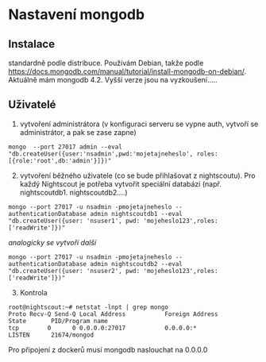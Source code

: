 # Nastavení mongodb

## Instalace ##
standardně podle distribuce. Používám Debian, takže podle https://docs.mongodb.com/manual/tutorial/install-mongodb-on-debian/. Aktuálně mám mongodb 4.2. Vyšší verze jsou na vyzkoušení.....

## Uživatelé ##

1. vytvoření administrátora (v konfiguraci serveru se vypne auth, vytvoří se administrátor, a pak se zase zapne)
```
mongo  --port 27017 admin --eval "db.createUser({user:'nsadmin',pwd:'mojetajneheslo', roles:[{role:'root',db:'admin'}]})"
```

2. vytvoření běžného uživatele (co se bude přihlašovat z nightscoutu). Pro každý Nightscout je potřeba vytvořit speciální databázi (např. nightscoutdb1. nightscoutdb2....)
```
mongo --port 27017 -u nsadmin -pmojetajneheslo --authenticationDatabase admin nightscoutdb1 --eval "db.createUser({user: 'nsuser1', pwd: 'mojeheslo123',roles: ['readWrite']})"
```
  _analogicky se vytvoří další_
```
mongo --port 27017 -u nsadmin -pmojetajneheslo --authenticationDatabase admin nightscoutdb2 --eval "db.createUser({user: 'nsuser2', pwd: 'mojeheslo123',roles: ['readWrite']})"
```

3. Kontrola
```
root@nightscout:~# netstat -lnpt | grep mongo
Proto Recv-Q Send-Q Local Address           Foreign Address         State       PID/Program name
tcp        0      0 0.0.0.0:27017           0.0.0.0:*               LISTEN      21674/mongod
```
Pro připojení z dockerů musí mongodb naslouchat na 0.0.0.0
